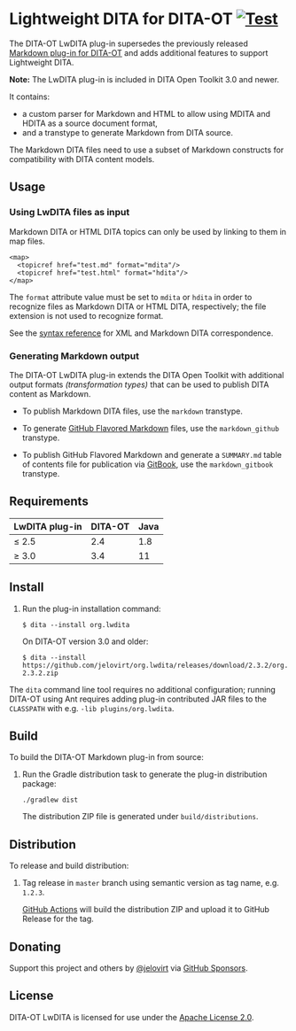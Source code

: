 Lightweight DITA for DITA-OT [![Test](https://github.com/jelovirt/org.lwdita/actions/workflows/test.yml/badge.svg)](https://github.com/jelovirt/org.lwdita/actions/workflows/test.yml)
============================

The DITA-OT LwDITA plug-in supersedes the previously released [Markdown plug-in for DITA-OT](https://github.com/jelovirt/dita-ot-markdown) and adds additional features to support Lightweight DITA. 

**Note:** The LwDITA plug-in is included in DITA Open Toolkit 3.0 and newer.

It contains:

-   a custom parser for Markdown and HTML to allow using
    MDITA and HDITA as a source document format,
-   and a transtype to generate Markdown from DITA source.

The Markdown DITA files need to use a subset of Markdown constructs for
compatibility with DITA content models.


Usage
-----

### Using LwDITA files as input

Markdown DITA or HTML DITA topics can only be used by linking to them in map files.

~~~~ {.xml}
<map>
  <topicref href="test.md" format="mdita"/>
  <topicref href="test.html" format="hdita"/>
</map>
~~~~

The `format` attribute value must be set to `mdita` or `hdita` in order to
recognize files as Markdown DITA or HTML DITA, respectively; the file extension is not used to
recognize format.

See the [syntax reference](https://github.com/jelovirt/org.lwdita/wiki/Syntax-reference) for XML and Markdown DITA correspondence.

### Generating Markdown output

The DITA-OT LwDITA plug-in extends the DITA Open Toolkit with additional output formats _(transformation types)_ that can be used to publish DITA content as Markdown.

* To publish Markdown DITA files, use the `markdown` transtype.

* To generate [GitHub Flavored Markdown](https://help.github.com/categories/writing-on-github/) files, use the `markdown_github` transtype.

* To publish GitHub Flavored Markdown and generate a  `SUMMARY.md` table of contents file for publication via [GitBook](https://www.gitbook.com), use the `markdown_gitbook` transtype.

Requirements
------------

| LwDITA plug-in | DITA-OT | Java |
|----------------|---------|------|
| ≤ 2.5          | 2.4     | 1.8  |
| ≥ 3.0          | 3.4     | 11   |

Install
-------

1.  Run the plug-in installation command:

    ~~~~ {.sh}
    $ dita --install org.lwdita
    ~~~~

    On DITA-OT version 3.0 and older:

    ~~~~ {.sh}
    $ dita --install https://github.com/jelovirt/org.lwdita/releases/download/2.3.2/org.lwdita-2.3.2.zip
    ~~~~

The `dita` command line tool requires no additional configuration;
running DITA-OT using Ant requires adding plug-in contributed JAR files
to the `CLASSPATH` with e.g. `-lib plugins/org.lwdita`.

Build
-----

To build the DITA-OT Markdown plug-in from source:

 
1.  Run the Gradle distribution task to generate the plug-in distribution package:

    ~~~~ {.sh}
    ./gradlew dist
    ~~~~

    The distribution ZIP file is generated under `build/distributions`.

Distribution
------------

To release and build distribution:

1.  Tag release in `master` branch using semantic version as tag name, e.g. `1.2.3`.

    [GitHub Actions](.github/workflows/dist.yml) will build the distribution ZIP and upload it to GitHub Release for the tag.

Donating
--------

Support this project and others by [@jelovirt](https://github.com/jelovirt) via [GitHub Sponsors](https://github.com/sponsors/jelovirt).

License
-------

DITA-OT LwDITA is licensed for use under the [Apache License 2.0](http://www.apache.org/licenses/LICENSE-2.0).

